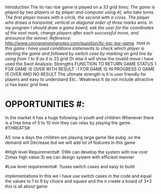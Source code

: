 Introduction
The tic-tac-toe game is played on a 3*3 grid lines; The game is played by two players or by player and computer using AI, who take turns. The first player moves with a circle, the second with a cross. The player who draws a horizontal, vertical or diagonal order of three marks wins. In my program I should draw a game board, ask the user for the coordinates of the next mark, change players after each successful move, and announce the winner.
Reference:
http://www.cprogrammingnotes.com/question/tic-tac-toe-game. html
In this game i have used conditions statements to check which player is starting the game and followed by switch case by marking on grid line by using from 1 to 9 as it is 3*3 grid
Or else it will show the invalid move i have used the
Swot Analysis: Strengths
   FUNCTION TO RETURN GAME STATUS
 1 FOR GAME IS OVER WITH RESULT
 -1 FOR GAME IS IN PROGRESS
 O GAME IS OVER AND NO RESULT
   The ultimate strength is it is user friendly for players and easy
 to understand Etc..
 Weakness
 It do not include attractive ui has basic grid lines

  # OPPORTUNITIES #:
  
 In the market it has a huge following in youth and children
 Whenever there is a free time of 5 to 10 min they can relax by
 playing the game 
 .
#THREATS#:
 
 AS now a days the children are playing large game like pubg .so the demand will
 Decrease but we will add lot of features in this game
 
 #High level Requirements#:
 1)We can develop the system with low cost
 2)max high value
 3) we can design system with efficient manner
 
 #Low level requirements#:
 1)uses switch cases and easy to build
 
 
 implementations 
 In this we i have use switch cases in the code and equal the values to 1 to 9 by choice and square 
 and the n create a board of 3*3 
this is all about game
 
